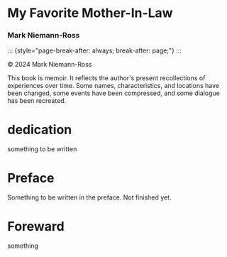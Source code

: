 # My Favorite Mother-In-Law

### Mark Niemann-Ross

::: {style="page-break-after: always; break-after: page;"}
:::

© 2024 Mark Niemann-Ross

This book is memoir. It reflects the author's present recollections of experiences over time. Some names, characteristics, and locations have been changed, some events have been compressed, and some dialogue has been recreated.

# dedication

something to be written

# Preface

Something to be written in the preface. Not finished yet.

# Foreward

something
